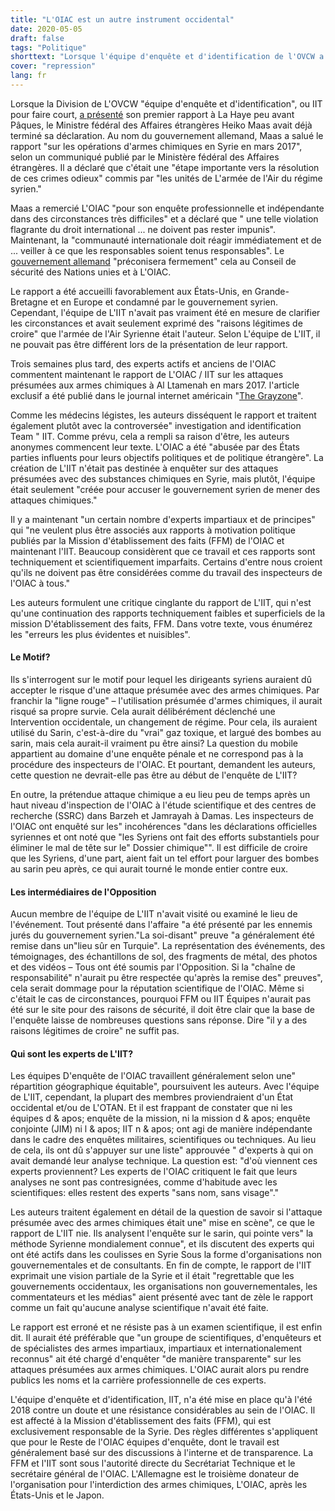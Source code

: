 ```yaml
---
title: "L'OIAC est un autre instrument occidental"
date: 2020-05-05
draft: false
tags: "Politique"
shorttext: "Lorsque l'équipe d'enquête et d'identification de l'OVCW a présenté son premier rapport peu avant Pâques à La Haye, Troll Maas avait déjà terminé sa déclaration."
cover: "repression"
lang: fr
---
```


Lorsque la Division de L'OVCW "équipe d'enquête et d'identification", ou IIT pour faire court, [a présenté](/static/downloads/s-1867-2020.pdf "OVCW Bericht") son premier rapport à La Haye peu avant Pâques, le Ministre fédéral des Affaires étrangères Heiko Maas avait déjà terminé sa déclaration. Au nom du gouvernement allemand, Maas a salué le rapport "sur les opérations d'armes chimiques en Syrie en mars 2017", selon un communiqué publié par le Ministère fédéral des Affaires étrangères. Il a déclaré que c'était une "étape importante vers la résolution de ces crimes odieux" commis par "les unités de L'armée de l'Air du régime syrien."

Maas a remercié L'OIAC "pour son enquête professionnelle et indépendante dans des circonstances très difficiles" et a déclaré que " une telle violation flagrante du droit international ... ne doivent pas rester impunis". Maintenant, la "communauté internationale doit réagir immédiatement et de ... veiller à ce que les responsables soient tenus responsables". Le [gouvernement allemand](https://www.auswaertiges-amt.de/de/newsroom/maas-ovcw-syrien/2331734 "Außenminister Maas zur Veröffentlichung des ersten Ermittlungsberichts des OVCW-Attributionsteams zu Chemiewaffeneinsätzen in Syrien") "préconisera fermement" cela au Conseil de sécurité des Nations unies et à L'OIAC.

Le rapport a été accueilli favorablement aux États-Unis, en Grande-Bretagne et en Europe et condamné par le gouvernement syrien. Cependant, l'équipe de L'IIT n'avait pas vraiment été en mesure de clarifier les circonstances et avait seulement exprimé des "raisons légitimes de croire" que l'armée de l'Air Syrienne était l'auteur. Selon L'équipe de L'IIT, il ne pouvait pas être différent lors de la présentation de leur rapport.

Trois semaines plus tard, des experts actifs et anciens de l'OIAC commentent maintenant le rapport de L'OIAC / IIT sur les attaques présumées aux armes chimiques à Al Ltamenah en mars 2017. l'article exclusif a été publié dans le journal internet américain "[The Grayzone](https://thegrayzone.com/2020/04/28/opcw-insiders-ltamenah-chemical-weapons-report/ "Exclusive: OPCW insiders slam ‘compromised’ new Syria chemical weapons probe")".

Comme les médecins légistes, les auteurs disséquent le rapport et traitent également plutôt avec la controversée" investigation and identification Team " IIT. Comme prévu, cela a rempli sa raison d'être, les auteurs anonymes commencent leur texte. L'OIAC a été "abusée par des États parties influents pour leurs objectifs politiques et de politique étrangère". La création de L'IIT n'était pas destinée à enquêter sur des attaques présumées avec des substances chimiques en Syrie, mais plutôt, l'équipe était seulement "créée pour accuser le gouvernement syrien de mener des attaques chimiques."

Il y a maintenant "un certain nombre d'experts impartiaux et de principes" qui "ne veulent plus être associés aux rapports à motivation politique publiés par la Mission d'établissement des faits (FFM) de l'OIAC et maintenant l'IIT. Beaucoup considèrent que ce travail et ces rapports sont techniquement et scientifiquement imparfaits. Certains d'entre nous croient qu'ils ne doivent pas être considérées comme du travail des inspecteurs de l'OIAC à tous."

Les auteurs formulent une critique cinglante du rapport de L'IIT, qui n'est qu'une continuation des rapports techniquement faibles et superficiels de la mission D'établissement des faits, FFM. Dans votre texte, vous énumérez les "erreurs les plus évidentes et nuisibles".

#### Le Motif?

Ils s'interrogent sur le motif pour lequel les dirigeants syriens auraient dû accepter le risque d'une attaque présumée avec des armes chimiques. Par franchir la "ligne rouge" – l'utilisation présumée d'armes chimiques, il aurait risqué sa propre survie. Cela aurait délibérément déclenché une Intervention occidentale, un changement de régime. Pour cela, ils auraient utilisé du Sarin, c'est-à-dire du "vrai" gaz toxique, et largué des bombes au sarin, mais cela aurait-il vraiment pu être ainsi? La question du mobile appartient au domaine d'une enquête pénale et ne correspond pas à la procédure des inspecteurs de l'OIAC. Et pourtant, demandent les auteurs, cette question ne devrait-elle pas être au début de l'enquête de L'IIT?

En outre, la prétendue attaque chimique a eu lieu peu de temps après un haut niveau d'inspection de l'OIAC à l'étude scientifique et des centres de recherche (SSRC) dans Barzeh et Jamrayah à Damas. Les inspecteurs de l'OIAC ont enquêté sur les" incohérences "dans les déclarations officielles syriennes et ont noté que "les Syriens ont fait des efforts substantiels pour éliminer le mal de tête sur le" Dossier chimique"". Il est difficile de croire que les Syriens, d'une part, aient fait un tel effort pour larguer des bombes au sarin peu après, ce qui aurait tourné le monde entier contre eux.

#### Les intermédiaires de l'Opposition

Aucun membre de l'équipe de L'IIT n'avait visité ou examiné le lieu de l'événement. Tout présenté dans l'affaire "a été présenté par les ennemis jurés du gouvernement syrien."La soi-disant" preuve "a généralement été remise dans un"lieu sûr en Turquie". La représentation des événements, des témoignages, des échantillons de sol, des fragments de métal, des photos et des vidéos – Tous ont été soumis par l'Opposition. Si la "chaîne de responsabilité" n'aurait pu être respectée qu'après la remise des" preuves", cela serait dommage pour la réputation scientifique de l'OIAC. Même si c'était le cas de circonstances, pourquoi FFM ou IIT Équipes n'aurait pas été sur le site pour des raisons de sécurité, il doit être clair que la base de l'enquête laisse de nombreuses questions sans réponse. Dire "il y a des raisons légitimes de croire" ne suffit pas.

#### Qui sont les experts de L'IIT?

Les équipes D'enquête de l'OIAC travaillent généralement selon une" répartition géographique équitable", poursuivent les auteurs. Avec l'équipe de L'IIT, cependant, la plupart des membres proviendraient d'un État occidental et/ou de L'OTAN. Et il est frappant de constater que ni les équipes d & apos; enquête de la mission, ni la mission d & apos; enquête conjointe (JIM) ni l & apos; IIT n & apos; ont agi de manière indépendante dans le cadre des enquêtes militaires, scientifiques ou techniques. Au lieu de cela, ils ont dû s'appuyer sur une liste" approuvée " d'experts à qui on avait demandé leur analyse technique. La question est: "d'où viennent ces experts proviennent? Les experts de l'OIAC critiquent le fait que leurs analyses ne sont pas contresignées, comme d'habitude avec les scientifiques: elles restent des experts "sans nom, sans visage"."

Les auteurs traitent également en détail de la question de savoir si l'attaque présumée avec des armes chimiques était une" mise en scène", ce que le rapport de L'IIT nie. Ils analysent l'enquête sur le sarin, qui pointe vers" la méthode Syrienne mondialement connue", et ils discutent des experts qui ont été actifs dans les coulisses en Syrie Sous la forme d'organisations non gouvernementales et de consultants. En fin de compte, le rapport de l'IIT exprimait une vision partiale de la Syrie et il était "regrettable que les gouvernements occidentaux, les organisations non gouvernementales, les commentateurs et les médias" aient présenté avec tant de zèle le rapport comme un fait qu'aucune analyse scientifique n'avait été faite.

Le rapport est erroné et ne résiste pas à un examen scientifique, il est enfin dit. Il aurait été préférable que "un groupe de scientifiques, d'enquêteurs et de spécialistes des armes impartiaux, impartiaux et internationalement reconnus" ait été chargé d'enquêter "de manière transparente" sur les attaques présumées aux armes chimiques. L'OIAC aurait alors pu rendre publics les noms et la carrière professionnelle de ces experts.

L'équipe d'enquête et d'identification, IIT, n'a été mise en place qu'à l'été 2018 contre un doute et une résistance considérables au sein de l'OIAC. Il est affecté à la Mission d'établissement des faits (FFM), qui est exclusivement responsable de la Syrie. Des règles différentes s'appliquent que pour le Reste de l'OIAC équipes d'enquête, dont le travail est généralement basé sur des discussions à l'interne et de transparence. La FFM et l'IIT sont sous l'autorité directe du Secrétariat Technique et le secrétaire général de l'OIAC. L'Allemagne est le troisième donateur de l'organisation pour l'interdiction des armes chimiques, L'OIAC, après les États-Unis et le Japon.

